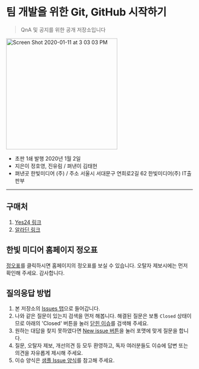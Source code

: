 # 팀 개발을 위한 Git, GitHub 시작하기 

> QnA 및 공지를 위한 공개 저장소입니다

<img width="300" alt="Screen Shot 2020-01-11 at 3 03 03 PM" src="https://user-images.githubusercontent.com/3839771/72199754-91d16200-3483-11ea-8479-578885a8d22f.png">

- 초판 1쇄 발행 2020년 1월 2일
- 지은이 정호영, 진유림 / 펴낸이 김태헌
- 펴낸곳 한빛미디어 (주) / 주소 서울시 서대문구 연희로2길 62 한빛미디어(주) IT출판부

---

## 구매처

1. [Yes24 링크](http://www.yes24.com/Product/Goods/85382769)
2. [알라딘 링크](https://www.aladin.co.kr/shop/wproduct.aspx?ItemId=223323245)

## 한빛 미디어 홈페이지 정오표

[정오표](http://www.hanbit.co.kr/store/books/look.php?p_code=B5159933380)를 클릭하시면 홈페이지의 정오표를 보실 수 있습니다. 오탈자 제보시에는 먼저 확인해 주세요. 감사합니다.

## 질의응답 방법

1. 본 저장소의 [Issues 탭](https://github.com/Cat-Hanbit/README/issues)으로 들어갑니다.
2. 나와 같은 질문이 있는지 검색을 먼저 해봅니다. 해결된 질문은 보통 `Closed` 상태이므로 아래의 'Closed' 버튼을 눌러 [닫힌 이슈](https://github.com/Cat-Hanbit/README/issues?q=is%3Aissue+is%3Aclosed)를 검색해 주세요.
3. 원하는 대답을 찾지 못하였다면 [New issue 버튼](https://github.com/Cat-Hanbit/README/issues/new)을 눌러 포맷에 맞게 질문을 합니다.
4. 질문, 오탈자 제보, 개선의견 등 모두 환영하고, 독자 여러분들도 이슈에 답변 또는 의견을 자유롭게 제시해 주세요.
5. 이슈 양식은 [샘플 Issue 양식](https://github.com/Cat-Hanbit/README/issues/1)를 참고해 주세요.
